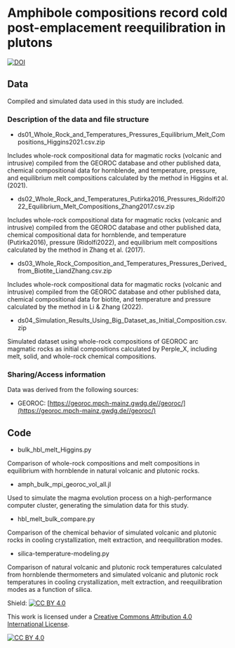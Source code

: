 # Amphibole compositions record cold post-emplacement reequilibration in plutons

[![DOI](https://zenodo.org/badge/DOI/10.5281/zenodo.11391229.svg)](https://doi.org/10.5281/zenodo.11391229)

## Data

Compiled and simulated data used in this study are included.

### Description of the data and file structure

- ds01_Whole_Rock_and_Temperatures_Pressures_Equilibrium_Melt_Compositions_Higgins2021.csv.zip

Includes whole-rock compositional data for magmatic rocks (volcanic and intrusive) compiled from the GEOROC database and other published data, chemical compositional data for hornblende, and temperature, pressure, and equilibrium melt compositions calculated by the method in Higgins et al. (2021).


- ds02_Whole_Rock_and_Temperatures_Putirka2016_Pressures_Ridolfi2022_Equilibrium_Melt_Compositions_Zhang2017.csv.zip

Includes whole-rock compositional data for magmatic rocks (volcanic and intrusive) compiled from the GEOROC database and other published data, chemical compositional data for hornblende, and temperature (Putirka2016), pressure (Ridolfi2022), and equilibrium melt compositions calculated by the method in Zhang et al. (2017).


- ds03_Whole_Rock_Composition_and_Temperatures_Pressures_Derived_from_Biotite_LiandZhang.csv.zip

Includes whole-rock compositional data for magmatic rocks (volcanic and intrusive) compiled from the GEOROC database and other published data, chemical compositional data for biotite, and temperature and pressure calculated by the method in Li & Zhang (2022).


- ds04_Simulation_Results_Using_Big_Dataset_as_Initial_Composition.csv.zip

Simulated dataset using whole-rock compositions of GEOROC arc magmatic rocks as initial compositions calculated by Perple_X, including melt, solid, and whole-rock chemical compositions.

### Sharing/Access information

Data was derived from the following sources:

- GEOROC: [https://georoc.mpch-mainz.gwdg.de//georoc/](https://georoc.mpch-mainz.gwdg.de//georoc/)

## Code

- bulk_hbl_melt_Higgins.py

Comparison of whole-rock compositions and melt compositions in equilibrium with hornblende in natural volcanic and plutonic rocks.

- amph_bulk_mpi_georoc_vol_all.jl

Used to simulate the magma evolution process on a high-performance computer cluster, generating the simulation data for this study.

- hbl_melt_bulk_compare.py

Comparison of the chemical behavior of simulated volcanic and plutonic rocks in cooling crystallization, melt extraction, and reequilibration modes.

- silica-temperature-modeling.py

Comparison of natural volcanic and plutonic rock temperatures calculated from hornblende thermometers and simulated volcanic and plutonic rock temperatures in cooling crystallization, melt extraction, and reequilibration modes as a function of silica.

Shield: [![CC BY 4.0][cc-by-shield]][cc-by]

This work is licensed under a
[Creative Commons Attribution 4.0 International License][cc-by].

[![CC BY 4.0][cc-by-image]][cc-by]

[cc-by]: http://creativecommons.org/licenses/by/4.0/
[cc-by-image]: https://i.creativecommons.org/l/by/4.0/88x31.png
[cc-by-shield]: https://img.shields.io/badge/License-CC%20BY%204.0-lightgrey.svg